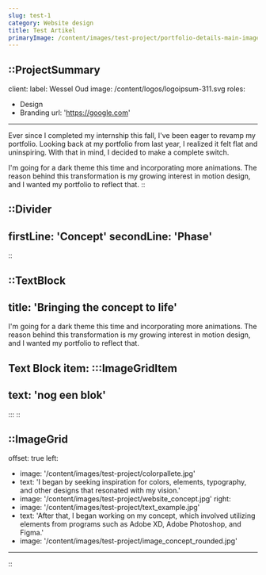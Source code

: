 ```yaml
---
slug: test-1
category: Website design
title: Test Artikel
primaryImage: /content/images/test-project/portfolio-details-main-image.jpg
---
```


::ProjectSummary
---
client:
  label: Wessel Oud
  image: /content/logos/logoipsum-311.svg
roles:
  - Design
  - Branding
url: 'https://google.com'
---
Ever since I completed my internship this fall, I've been eager to revamp my portfolio. Looking back at my portfolio from last year, I realized it felt flat and uninspiring. With that in mind, I decided to make a complete switch.

I'm going for a dark theme this time and incorporating more animations. The reason behind this transformation is my growing interest in motion design, and I wanted my portfolio to reflect that.
::

::Divider
---
firstLine: 'Concept'
secondLine: 'Phase'
---
::

::TextBlock
---
title: 'Bringing the concept to life'
---
I'm going for a dark theme this time and incorporating more animations. The reason behind this transformation is my growing interest in motion design, and I wanted my portfolio to reflect that.

Text Block item:
  :::ImageGridItem
  ---
  text: 'nog een blok'
  ---
  :::
::

::ImageGrid
---
offset: true
left:
  - image: '/content/images/test-project/colorpallete.jpg'
  - text: 'I began by seeking inspiration for colors, elements, typography, and other designs that resonated with my vision.'
  - image: '/content/images/test-project/website_concept.jpg'
right:
  - image: '/content/images/test-project/text_example.jpg'
  - text: 'After that, I began working on my concept, which involved utilizing elements from programs such as Adobe XD, Adobe Photoshop, and Figma.'
  - image: '/content/images/test-project/image_concept_rounded.jpg'
---
::